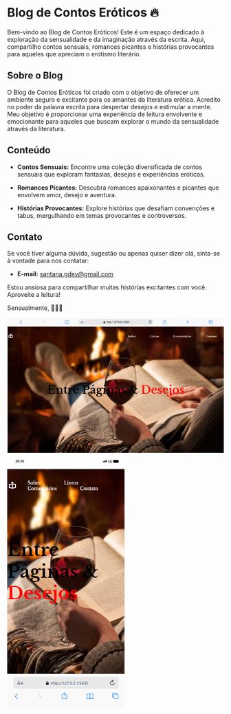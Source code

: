 # Blog de Contos Eróticos 🔥

Bem-vindo ao Blog de Contos Eróticos! Este é um espaço dedicado à exploração da sensualidade e da imaginação através da escrita. Aqui, compartilho contos sensuais, romances picantes e histórias provocantes para aqueles que apreciam o erotismo literário.

## Sobre o Blog

O Blog de Contos Eróticos foi criado com o objetivo de oferecer um ambiente seguro e excitante para os amantes da literatura erótica. Acredito no poder da palavra escrita para despertar desejos e estimular a mente. Meu objetivo é proporcionar uma experiência de leitura envolvente e emocionante para aqueles que buscam explorar o mundo da sensualidade através da literatura.

## Conteúdo

- **Contos Sensuais:** Encontre uma coleção diversificada de contos sensuais que exploram fantasias, desejos e experiências eróticas.

- **Romances Picantes:** Descubra romances apaixonantes e picantes que envolvem amor, desejo e aventura.

- **Histórias Provocantes:** Explore histórias que desafiam convenções e tabus, mergulhando em temas provocantes e controversos.



## Contato

Se você tiver alguma dúvida, sugestão ou apenas quiser dizer olá, sinta-se à vontade para nos contatar:

- **E-mail:** santana.gdev@gmail.com


Estou ansiosa para compartilhar muitas histórias excitantes com você. Aproveite a leitura!

Sensualmente, 💋📖✨


<img src="./Macbook-Air-127.0.0.1.png">
<img src="./iPhone-13-PRO-MAX-127.0.0.1.png">






